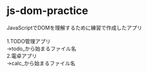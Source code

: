 # js-dom-practice
JavaScriptでDOMを理解するために練習で作成したアプリ<br>
<br>
1.TODO管理アプリ<br>
→todo_から始まるファイル名<br>
2.電卓アプリ<br>
→calc_から始まるファイル名<br>
